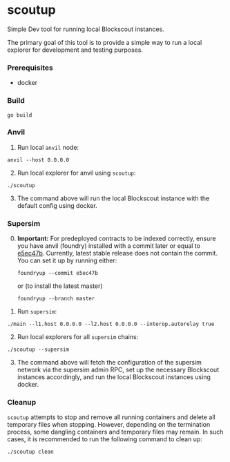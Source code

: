 # scoutup
Simple Dev tool for running local Blockscout instances.

The primary goal of this tool is to provide a simple way to run a local explorer for development and testing purposes.

### Prerequisites
* docker

### Build
```
go build
```

### Anvil
1. Run local `anvil` node:
```
anvil --host 0.0.0.0
```
2. Run local explorer for anvil using `scoutup`:
```
./scoutup
```
3. The command above will run the local Blockscout instance with the default config using docker.

### Supersim
0. **Important:** For predeployed contracts to be indexed correctly, 
   ensure you have anvil (foundry) installed with a commit later or equal to [e5ec47b](https://github.com/foundry-rs/foundry/commit/e5ec47b88208fdc48575359e0a5c44f85570ef63).
   Currently, latest stable release does not contain the commit. You can set it up by running either:
    ```
    foundryup --commit e5ec47b
    ```
   or (to install the latest master)
    ```
   foundryup --branch master
    ```

1. Run `supersim`:
```
./main --l1.host 0.0.0.0 --l2.host 0.0.0.0 --interop.autorelay true
```
2. Run local explorers for all `supersim` chains:
```
./scoutup --supersim
```
3. The command above will fetch the configuration of the supersim network via the supersim admin RPC, set up the necessary Blockscout instances accordingly, and run the local Blockscout instances using docker.

### Cleanup
`scoutup` attempts to stop and remove all running containers and delete all temporary files when stopping. However, depending on the termination process, some dangling containers and temporary files may remain. In such cases, it is recommended to run the following command to clean up:
```
./scoutup clean
```
